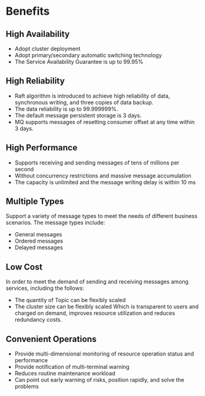 # Benefits
## High Availability
*	Adopt cluster deployment
*	Adopt primary/secondary automatic switching technology
*	The Service Availability Guarantee is up to 99.95%
## High Reliability
*	Raft algorithm is introduced to achieve high reliability of data, synchronous writing, and three copies of data backup.
*	The data reliability is up to 99.999999%.
*	The default message persistent storage is 3 days.
*	MQ supports messages of resetting consumer offset at any time within 3 days.
## High Performance
*	Supports receiving and sending messages of tens of millions per second
*	Without concurrency restrictions and massive message accumulation
*	The capacity is unlimited and the message writing delay is within 10 ms
## Multiple Types
Support a variety of message types to meet the needs of different business scenarios. The message types include:
*	General messages
*	Ordered messages
*	Delayed messages
## Low Cost
In order to meet the demand of sending and receiving messages among services, including the follows:
*	The quantity of Topic can be flexibly scaled
*	The cluster size can be flexibly scaled
Which is transparent to users and charged on demand, improves resource utilization and reduces redundancy costs.
## Convenient Operations
*	Provide multi-dimensional monitoring of resource operation status and performance
*	Provide notification of multi-terminal warning
*	Reduces routine maintenance workload
*	Can point out early warning of risks, position rapidly, and solve the problems


